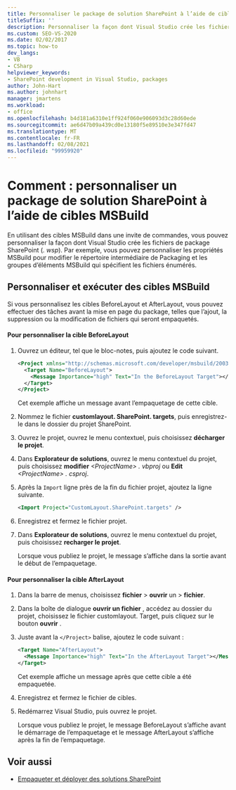 ```yaml
---
title: Personnaliser le package de solution SharePoint à l’aide de cibles MSBuild
titleSuffix: ''
description: Personnaliser la façon dont Visual Studio crée les fichiers de package de solution SharePoint (. wsp) à l’aide des cibles MSBuild à partir d’une invite de commandes.
ms.custom: SEO-VS-2020
ms.date: 02/02/2017
ms.topic: how-to
dev_langs:
- VB
- CSharp
helpviewer_keywords:
- SharePoint development in Visual Studio, packages
author: John-Hart
ms.author: johnhart
manager: jmartens
ms.workload:
- office
ms.openlocfilehash: b4d181a6310e1ff924f060e906093d3c28d60ede
ms.sourcegitcommit: ae6d47b09a439cd0e13180f5e89510e3e347fd47
ms.translationtype: MT
ms.contentlocale: fr-FR
ms.lasthandoff: 02/08/2021
ms.locfileid: "99959920"
---
```

# <a name="how-to-customize-a-sharepoint-solution-package-by-using-msbuild-targets"></a>Comment : personnaliser un package de solution SharePoint à l’aide de cibles MSBuild
  En utilisant des cibles MSBuild dans une invite de commandes, vous pouvez personnaliser la façon dont Visual Studio crée les fichiers de package SharePoint (*. wsp*). Par exemple, vous pouvez personnaliser les propriétés MSBuild pour modifier le répertoire intermédiaire de Packaging et les groupes d’éléments MSBuild qui spécifient les fichiers énumérés.

## <a name="customize-and-run-msbuild-targets"></a>Personnaliser et exécuter des cibles MSBuild
 Si vous personnalisez les cibles BeforeLayout et AfterLayout, vous pouvez effectuer des tâches avant la mise en page du package, telles que l’ajout, la suppression ou la modification de fichiers qui seront empaquetés.

#### <a name="to-customize-the-beforelayout-target"></a>Pour personnaliser la cible BeforeLayout

1. Ouvrez un éditeur, tel que le bloc-notes, puis ajoutez le code suivant.

   ```xml
   <Project xmlns="http://schemas.microsoft.com/developer/msbuild/2003">
     <Target Name="BeforeLayout">
       <Message Importance="high" Text="In the BeforeLayout Target"></Message>
     </Target>
   </Project>
   ```

    Cet exemple affiche un message avant l’empaquetage de cette cible.

2. Nommez le fichier **customlayout. SharePoint. targets**, puis enregistrez-le dans le dossier du projet SharePoint.

3. Ouvrez le projet, ouvrez le menu contextuel, puis choisissez **décharger le projet**.

4. Dans **Explorateur de solutions**, ouvrez le menu contextuel du projet, puis choisissez **modifier** *\<ProjectName> . vbproj* ou **Edit** *\<ProjectName> . csproj*.

5. Après la `Import` ligne près de la fin du fichier projet, ajoutez la ligne suivante.

   ```xml
   <Import Project="CustomLayout.SharePoint.targets" />
   ```

6. Enregistrez et fermez le fichier projet.

7. Dans **Explorateur de solutions**, ouvrez le menu contextuel du projet, puis choisissez **recharger le projet**.

   Lorsque vous publiez le projet, le message s’affiche dans la sortie avant le début de l’empaquetage.

#### <a name="to-customize-the-afterlayout-target"></a>Pour personnaliser la cible AfterLayout

1. Dans la barre de menus, choisissez **fichier**  >  **ouvrir** un  >  **fichier**.

2. Dans la boîte de dialogue **ouvrir un fichier** , accédez au dossier du projet, choisissez le fichier customlayout. Target, puis cliquez sur le bouton **ouvrir** .

3. Juste avant la `</Project>` balise, ajoutez le code suivant :

   ```xml
   <Target Name="AfterLayout">
     <Message Importance="high" Text="In the AfterLayout Target"></Message>
   </Target>
   ```

    Cet exemple affiche un message après que cette cible a été empaquetée.

4. Enregistrez et fermez le fichier de cibles.

5. Redémarrez Visual Studio, puis ouvrez le projet.

   Lorsque vous publiez le projet, le message BeforeLayout s’affiche avant le démarrage de l’empaquetage et le message AfterLayout s’affiche après la fin de l’empaquetage.

## <a name="see-also"></a>Voir aussi
- [Empaqueter et déployer des solutions SharePoint](../sharepoint/packaging-and-deploying-sharepoint-solutions.md)
